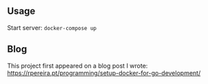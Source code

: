 ## Usage

Start server: `docker-compose up`

## Blog

This project first appeared on a blog post I wrote: https://rpereira.pt/programming/setup-docker-for-go-development/